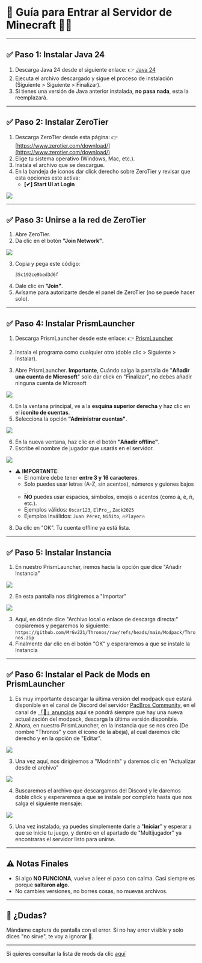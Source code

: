 # 🧠 Guía para Entrar al Servidor de Minecraft 🧱🔥

---

## ✅ Paso 1: Instalar **Java 24**

1. Descarga Java 24 desde el siguiente enlace:
   👉 [Java 24](https://download.oracle.com/java/24/latest/jdk-24_windows-x64_bin.exe)
2. Ejecuta el archivo descargado y sigue el proceso de instalación (Siguiente > Siguiente > Finalizar).
3. Si tienes una versión de Java anterior instalada, **no pasa nada**, esta la reemplazará.

---

## ✅ Paso 2: Instalar **ZeroTier**

1. Descarga ZeroTier desde esta página:
   👉 [https://www.zerotier.com/download/](https://www.zerotier.com/download/)
2. Elige tu sistema operativo (Windows, Mac, etc.).
3. Instala el archivo que se descargue.
4. En la bandeja de iconos dar click derecho sobre ZeroTier y revisar que esta opciones este activa:
   - **[✔] Start UI at Login**

![](https://media0.giphy.com/media/v1.Y2lkPTc5MGI3NjExMDdqc2h0cmFzYTI2dHVvaTQ4dDBtYzZvMmx3cTVmM2Y2a290aGc1aiZlcD12MV9pbnRlcm5hbF9naWZfYnlfaWQmY3Q9Zw/V0ZapcmosUcO3n4r5T/giphy.gif)

---

## ✅ Paso 3: Unirse a la red de ZeroTier

1. Abre ZeroTier.
2. Da clic en el botón **"Join Network"**.

![](https://media1.giphy.com/media/v1.Y2lkPTc5MGI3NjExZmtyMmhzeDZ4dWtiNWxpNng5cjgxd3RpODh4OTIzOXNtcTM1MHQ5bCZlcD12MV9pbnRlcm5hbF9naWZfYnlfaWQmY3Q9Zw/oV1UhY8rA5GI5qwi2Q/giphy.gif)

3. Copia y pega este código:
   ```
   35c192ce9bed3d6f
   ```
4. Dale clic en **"Join"**.
5. Avísame para autorizarte desde el panel de ZeroTier (no se puede hacer solo).

---

## ✅ Paso 4: Instalar **PrismLauncher**

1. Descarga PrismLauncher desde este enlace:
   👉 [PrismLauncher](https://github.com/Diegiwg/PrismLauncher-Cracked/releases/download/9.4/PrismLauncher-Windows-MinGW-w64-Setup-9.4.exe)
   
2. Instala el programa como cualquier otro (doble clic > Siguiente > Instalar).
3. Abre PrismLauncher.
	**Importante**, Cuándo salga la pantalla de "**Añadir una cuenta de Microsoft**" solo dar click en "Finalizar", no debes añadir ninguna cuenta de Microsoft

![](https://i.imgur.com/DrV5Igb.png)

4. En la ventana principal, ve a la **esquina superior derecha** y haz clic en el **iconito de cuentas**.
5. Selecciona la opción **"Administrar cuentas"**.

![](https://i.imgur.com/UKXFIw1.png)

6. En la nueva ventana, haz clic en el botón **"Añadir offline"**.
7. Escribe el nombre de jugador que usarás en el servidor.

![](https://i.imgur.com/xNAOHLo.png)

   - ⚠️ **IMPORTANTE**:
     - El nombre debe tener **entre 3 y 16 caracteres**.
     - Solo puedes usar letras (A-Z, sin acentos), números y guiones bajos `_`.
     - **NO** puedes usar espacios, símbolos, emojis o acentos (como á, é, ñ, etc.).
     - Ejemplos válidos: `Oscar123`, `ElPro_`, `Zack2025`
     - Ejemplos inválidos: `Juan Pérez`, `Niñito`, `🔥Player🔥`
8. Da clic en "OK". Tu cuenta offline ya está lista.

---

## ✅ Paso 5: Instalar **Instancia**

1. En nuestro PrismLauncher, iremos hacia la opción que dice "Añadir Instancia"

![](https://i.imgur.com/2uLtGuc.png)

2. En esta pantalla nos dirigiremos a "Importar"

![](https://i.imgur.com/lkLTjqK.png)

3. Aquí, en dónde dice "Archivo local o enlace de descarga directa:" copiaremos y pegaremos lo siguiente:
   `https://github.com/MrGv221/Thronos/raw/refs/heads/main/Modpack/Thronos.zip`
4. Finalmente dar clic en el botón "OK" y esperaremos a que se instale la Instancia 
---

## ✅ Paso 6: Instalar el Pack de Mods en PrismLauncher

1. Es muy importante descargar la última versión del modpack que estará disponible en el canal de Discord del servidor [PacBros Community](https://discord.gg/uPVgyUdcDg), en el canal de [「📣」anuncios](https://discord.gg/EJEw45Pzyg) aquí se pondrá siempre que hay una nueva actualización del modpack, descarga la última versión disponible.
2. Ahora, en nuestro PrismLauncher, en la instancia que se nos creo (De nombre "Thronos" y con el icono de la abeja), al cual daremos clic derecho y en la opción de "Editar".

![](https://i.imgur.com/8O2nW7e.png)

3. Una vez aquí, nos dirigiremos a "Modrinth" y daremos clic en "Actualizar desde el archivo"

![](https://i.imgur.com/0Ku4Y7r.png)

4. Buscaremos el archivo que descargamos del Discord y le daremos doble click y esperaremos a que se instale por completo hasta que nos salga el siguiente mensaje:

![](https://i.imgur.com/AEAAcdD.png)

5. Una vez instalado, ya puedes simplemente darle a "**Iniciar**" y esperar a que se inicie tu juego, y dentro en el apartado de "Multijugador" ya encontraras el servidor listo para unirse.
---

## ⚠️ Notas Finales

- Si algo **NO FUNCIONA**, vuelve a leer el paso con calma. Casi siempre es porque **saltaron algo**.
- No cambies versiones, no borres cosas, no muevas archivos.

---

## 💬 ¿Dudas?

Mándame captura de pantalla con el error. Si no hay error visible y solo dices "no sirve", te voy a ignorar 🧍.

---

Si quieres consultar la lista de mods da clic [aquí](https://github.com/MrGv221/Thronos/blob/main/Mods%20Server.md)
